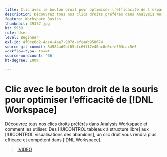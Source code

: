 ```yaml
---
title: Clic avec le bouton droit pour optimiser l’efficacité de l’espace de travail
description: Découvrez tous nos clics droits préférés dans Analysis Workspace et comment les utiliser. Des tableaux à structure libre aux visualisations des abandons, un clic droit vous rendra plus efficace et plus compétent dans l’espace de travail.
feature: Workspace Basics
thumbnail: 39377.jpg
kt: 5939
role: User
level: Beginner
exl-id: 4f0ce6d2-4ce4-4aa7-907d-efcaab958674
source-git-commit: 84984ad9bf65cfc69117e40ac0e0cfe503cac5e5
workflow-type: tm+mt
source-wordcount: '66'
ht-degree: 100%

---
```


# Clic avec le bouton droit de la souris pour optimiser l’efficacité de [!DNL Workspace]

Découvrez tous nos clics droits préférés dans Analysis Workspace et comment les utiliser. Des [!UICONTROL tableaux à structure libre] aux [!UICONTROL visualisations des abandons], un clic droit vous rendra plus efficace et compétent dans [!DNL Workspace].

>[!VIDEO](https://video.tv.adobe.com/v/327563/?quality=12&learn=on&captions=fre_fr)
